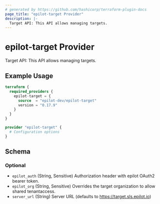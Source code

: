 ```yaml
---
# generated by https://github.com/hashicorp/terraform-plugin-docs
page_title: "epilot-target Provider"
description: |-
  Target API: This API allows managing targets.
---
```


# epilot-target Provider

Target API: This API allows managing targets.

## Example Usage

```terraform
terraform {
  required_providers {
    epilot-target = {
      source  = "epilot-dev/epilot-target"
      version = "0.17.9"
    }
  }
}

provider "epilot-target" {
  # Configuration options
}
```

<!-- schema generated by tfplugindocs -->
## Schema

### Optional

- `epilot_auth` (String, Sensitive) Authorization header with epilot OAuth2 bearer token.
- `epilot_org` (String, Sensitive) Overrides the target organization to allow shared tenantaccess.
- `server_url` (String) Server URL (defaults to https://target.sls.epilot.io)
